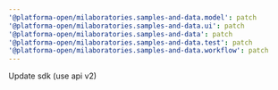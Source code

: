 ```yaml
---
'@platforma-open/milaboratories.samples-and-data.model': patch
'@platforma-open/milaboratories.samples-and-data.ui': patch
'@platforma-open/milaboratories.samples-and-data': patch
'@platforma-open/milaboratories.samples-and-data.test': patch
'@platforma-open/milaboratories.samples-and-data.workflow': patch
---
```


Update sdk (use api v2)
